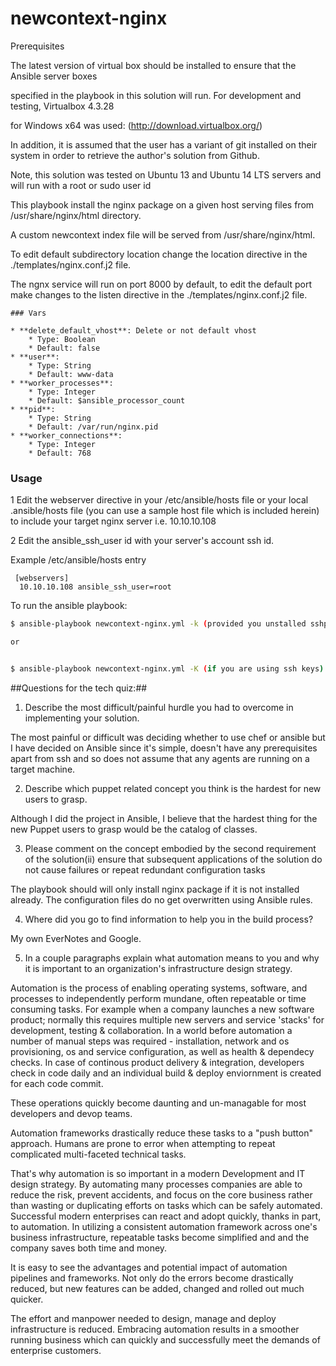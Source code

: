 

newcontext-nginx
=====

Prerequisites

The latest version of virtual box should be installed to ensure that the Ansible server boxes 

specified in the playbook in this solution will run. For development and testing, Virtualbox 4.3.28 

for Windows x64 was used: (http://download.virtualbox.org/)

In addition, it is assumed that the user has a variant of git installed on their system in order to retrieve the author's solution from Github.

Note, this solution was tested on Ubuntu 13 and Ubuntu 14 LTS servers and will run with a root or sudo user id

This playbook install the nginx package on a given host serving files from /usr/share/nginx/html directory.

A custom newcontext index file will be served from /usr/share/nginx/html.

To edit default subdirectory location change the location directive in the ./templates/nginx.conf.j2 file.

The ngnx service will run on port 8000 by default, to edit the default port make changes to the listen 
directive in the ./templates/nginx.conf.j2 file. 

```
### Vars

* **delete_default_vhost**: Delete or not default vhost
    * Type: Boolean
    * Default: false
* **user**:
    * Type: String
    * Default: www-data
* **worker_processes**:
    * Type: Integer
    * Default: $ansible_processor_count
* **pid**:
    * Type: String
    * Default: /var/run/nginx.pid
* **worker_connections**:
    * Type: Integer
    * Default: 768
```
### Usage ###
 1 Edit the webserver directive in your /etc/ansible/hosts file or your local .ansible/hosts file (you can use a sample host file which is included herein)
 to include your target nginx server i.e. 10.10.10.108

 2 Edit the ansible_ssh_user id with your server's account ssh id.
 
 Example  /etc/ansible/hosts entry
```
 [webservers]
  10.10.10.108 ansible_ssh_user=root
```

 To run the ansible playbook:

``` bash
$ ansible-playbook newcontext-nginx.yml -k (provided you unstalled sshpass) to use the password on the command line

or


$ ansible-playbook newcontext-nginx.yml -K (if you are using ssh keys)

```

##Questions for the tech quiz:##


1) Describe the most difficult/painful hurdle you had to overcome in implementing your solution.

The most painful or difficult was deciding whether to use chef or ansible but I have decided on Ansible since it's simple, doesn't have any prerequisites apart from ssh and so does not assume that any agents are running on a target machine.

2) Describe which puppet related concept you think is the hardest for new users to grasp.

Although I did the project in Ansible, I believe that the hardest thing for the new Puppet users to grasp would be the catalog of classes.

3) Please comment on the concept embodied by the second requirement of the solution(ii)
ensure that subsequent applications of the solution do not cause failures or repeat redundant configuration tasks

The playbook should will only install nginx package if it is not installed already. The configuration files do no get overwritten using Ansible rules.

4) Where did you go to find information to help you in the build process?

My own EverNotes and Google.

5) In a couple paragraphs explain what automation means to you and why it is important to an organization's infrastructure design strategy.

Automation is the process of enabling operating systems, software, and processes to independently perform mundane, often repeatable or time consuming tasks. For example when a company launches a new software product; normally this requires multiple new servers and service 'stacks' for development, testing & collaboration. In a world before automation a number of manual steps was required - installation, network and os provisioning, os and service configuration, as well as health & dependecy checks. In case of continous product delivery & integration, developers check in code daily and an individual build & deploy enviornment is created for each code commit.

These operations quickly become daunting and un-managable for most developers and devop teams. 

Automation frameworks drastically reduce these tasks to a  "push button" approach.
Humans are prone to error when attempting to repeat complicated multi-faceted technical tasks. 

That's why  automation is so important in a modern Development and IT design strategy. By automating many processes companies are able to reduce the risk, prevent accidents, and focus on the core business rather than wasting or duplicating efforts on tasks which can be safely automated. Successful modern enterprises can react and adopt quickly, thanks in part, to automation. In utilizing a consistent automation framework across one's business infrastructure, repeatable tasks become simplified and and the company saves both time and money.

It is easy to see the advantages and potential impact of automation pipelines and frameworks. Not only do the errors become drastically reduced, but new features can be added, changed and rolled out much quicker.

The effort and manpower needed to design, manage and deploy infrastructure is reduced.
Embracing automation results in a smoother running business which can quickly and 
successfully meet the demands of enterprise customers.
